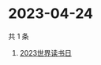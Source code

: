 # 2023-04-24

共 1 条

<!-- BEGIN ZHIHUSEARCH -->
<!-- 最后更新时间 Mon Apr 24 2023 06:16:58 GMT+0800 (China Standard Time) -->
1. [2023世界读书日](https://www.zhihu.com/search?q=2023世界读书日)
<!-- END ZHIHUSEARCH -->
